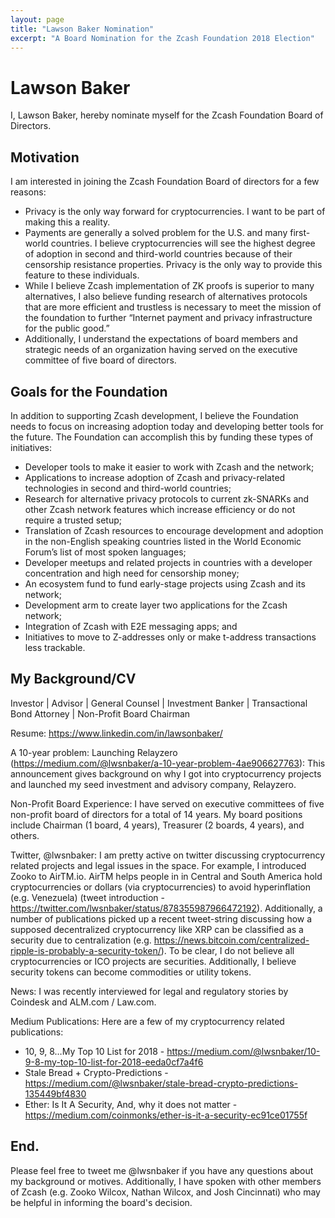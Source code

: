 ```yaml
---
layout: page
title: "Lawson Baker Nomination"
excerpt: "A Board Nomination for the Zcash Foundation 2018 Election"
---
```


# Lawson Baker

I, Lawson Baker, hereby nominate myself for the Zcash Foundation Board of Directors.

## Motivation

I am interested in joining the Zcash Foundation Board of directors for a few reasons:
* Privacy is the only way forward for cryptocurrencies. I want to be part of making this a reality. 
* Payments are generally a solved problem for the U.S. and many first-world countries. I believe cryptocurrencies will see the highest degree of adoption in second and third-world countries because of their censorship resistance properties. Privacy is the only way to provide this feature to these individuals.
* While I believe Zcash implementation of ZK proofs is superior to many alternatives, I also believe funding research of alternatives protocols that are more efficient and trustless is necessary to meet the mission of the foundation to further “Internet payment and privacy infrastructure for the public good.” 
* Additionally, I understand the expectations of board members and strategic needs of an organization having served on the executive committee of five board of directors. 

## Goals for the Foundation

In addition to supporting Zcash development, I believe the Foundation needs to focus on increasing adoption today and developing better tools for the future. The Foundation can accomplish this by funding these types of initiatives: 

* Developer tools to make it easier to work with Zcash and the network; 
* Applications to increase adoption of Zcash and privacy-related technologies in second and third-world countries;
* Research for alternative privacy protocols to current zk-SNARKs and other Zcash network features which increase efficiency or do not require a trusted setup;
* Translation of Zcash resources to encourage development and adoption in the non-English speaking countries listed in the World Economic Forum’s list of most spoken languages;
* Developer meetups and related projects in countries with a developer concentration and high need for censorship money;
* An ecosystem fund to fund early-stage projects using Zcash and its network; 
* Development arm to create layer two applications for the Zcash network; 
* Integration of Zcash with E2E messaging apps; and
* Initiatives to move to Z-addresses only or make t-address transactions less trackable.

## My Background/CV

Investor | Advisor | General Counsel | Investment Banker | Transactional Bond Attorney | Non-Profit Board Chairman

Resume: https://www.linkedin.com/in/lawsonbaker/

A 10-year problem: Launching Relayzero (https://medium.com/@lwsnbaker/a-10-year-problem-4ae906627763): This announcement gives background on why I got into cryptocurrency projects and launched my seed investment and advisory company, Relayzero.

Non-Profit Board Experience:  I have served on executive committees of five non-profit board of directors for a total of 14 years. My board positions include Chairman (1 board, 4 years), Treasurer (2 boards, 4 years), and others.

Twitter, @lwsnbaker:  I am pretty active on twitter discussing cryptocurrency related projects and legal issues in the space. For example, I introduced Zooko to AirTM.io. AirTM helps people in in Central and South America hold cryptocurrencies or dollars (via cryptocurrencies) to avoid hyperinflation (e.g. Venezuela) (tweet introduction - https://twitter.com/lwsnbaker/status/878355987966472192). Additionally, a number of publications picked up a recent tweet-string discussing how a supposed decentralized cryptocurrency like XRP can be classified as a security due to centralization (e.g. https://news.bitcoin.com/centralized-ripple-is-probably-a-security-token/). To be clear, I do not believe all cryptocurrencies or ICO projects are securities.  Additionally, I believe security tokens can become commodities or utility tokens. 

News:  I was recently interviewed for legal and regulatory stories by Coindesk and ALM.com / Law.com.  

Medium Publications: Here are a few of my cryptocurrency related publications: 
* 10, 9, 8…My Top 10 List for 2018 - https://medium.com/@lwsnbaker/10-9-8-my-top-10-list-for-2018-eeda0cf7a4f6
* Stale Bread + Crypto-Predictions - https://medium.com/@lwsnbaker/stale-bread-crypto-predictions-135449bf4830
* Ether: Is It A Security, And, why it does not matter - https://medium.com/coinmonks/ether-is-it-a-security-ec91ce01755f

## End. 

Please feel free to tweet me @lwsnbaker if you have any questions about my background or motives. Additionally, I have spoken with other members of Zcash (e.g. Zooko Wilcox, Nathan Wilcox, and Josh Cincinnati) who may be helpful in informing the board's decision. 
